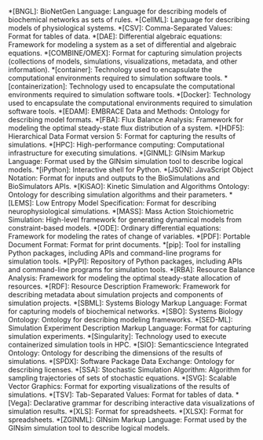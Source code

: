 *[BNGL]: BioNetGen Language: Language for describing models of biochemical networks as sets of rules.
*[CellML]: Language for describing models of physiological systems.
*[CSV]: Comma-Separated Values: Format for tables of data.
*[DAE]: Differential algebraic equations: Framework for modeling a system as a set of differential and algebraic equations.
*[COMBINE/OMEX]: Format for capturing simulation projects (collections of models, simulations, visualizations, metadata, and other information).
*[container]: Technology used to encapsulate the computational environments required to simulation software tools.
*[containerization]: Technology used to encapsulate the computational environments required to simulation software tools.
*[Docker]: Technology used to encapsulate the computational environments required to simulation software tools.
*[EDAM]: EMBRACE Data and Methods: Ontology for describing model formats.
*[FBA]: Flux Balance Analysis: Framework for modeling the optimal steady-state flux distribution of a system.
*[HDF5]: Hierarchical Data Format version 5: Format for capturing the results of simulations.
*[HPC]: High-performance computing: Computational infrastructure for executing simulations.
*[GINML]: GINsim Markup Language: Format used by the GINsim simulation tool to describe logical models.
*[iPython]: Interactive shell for Python.
*[JSON]: JavaScript Object Notation: Format for inputs and outputs to the BioSimulations and BioSimulators APIs.
*[KiSAO]: Kinetic Simulation and Algorithms Ontology: Ontology for describing simulation algorithms and their parameters.
*[LEMS]: Low Entropy Model Specification: Format for describing neurophysiological simulations.
*[MASS]: Mass Action Stoichiometric Simulation: High-level framework for generating dynamical models from constraint-based models.
*[ODE]: Ordinary differential equations: Framework for modeling the rates of change of variables.
*[PDF]: Portable Document Format: Format for print documents.
*[pip]: Tool for installing Python packages, including APIs and command-line programs for simulation tools.
*[PyPI]: Repository of Python packages, including APIs and command-line programs for simulation tools.
*[RBA]: Resource Balance Analysis: Framework for modeling the optimal steady-state allocation of resources.
*[RDF]: Resource Description Framework: Framework for describing metadata about simulation projects and components of simulation projects.
*[SBML]: Systems Biology Markup Language: Format for capturing models of biochemical networks.
*[SBO]: Systems Biology Ontology: Ontology for describing modeling frameworks.
*[SED-ML]: Simulation Experiment Description Markup Language: Format for capturing simulation experiments.
*[Singularity]: Technology used to execute containerized simulation tools in HPC.
*[SIO]: Semanticscience Integrated Ontology: Ontology for describing the dimensions of the results of simulations.
*[SPDX]: Software Package Data Exchange: Ontology for describing licenses.
*[SSA]: Stochastic Simulation Algorithm: Algorithm for sampling trajectories of sets of stochastic equations.
*[SVG]: Scalable Vector Graphics: Format for exporting visualizations of the results of simulations.
*[TSV]: Tab-Separated Values: Format for tables of data.
*[Vega]: Declarative grammar for describing interactive data visualizations of simulation results.
*[XLS]: Format for spreadsheets.
*[XLSX]: Format for spreadsheets.
*[ZGINML]: GINsim Markup Language: Format used by the GINsim simulation tool to describe logical models.
